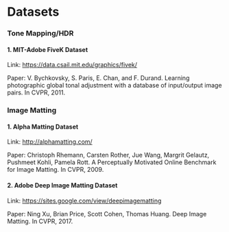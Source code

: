 # Datasets

### Tone Mapping/HDR

#### 1. MIT-Adobe FiveK Dataset

Link: https://data.csail.mit.edu/graphics/fivek/

Paper: V. Bychkovsky, S. Paris, E. Chan, and F. Durand. Learning photographic global tonal adjustment with a database of input/output image pairs. In CVPR, 2011.

### Image Matting

#### 1. Alpha Matting Dataset

Link: http://alphamatting.com/

Paper: Christoph Rhemann, Carsten Rother, Jue Wang, Margrit Gelautz, Pushmeet Kohli, Pamela Rott. A Perceptually Motivated Online Benchmark for Image Matting. In CVPR, 2009.

#### 2. Adobe Deep Image Matting Dataset

Link: https://sites.google.com/view/deepimagematting

Paper: Ning Xu, Brian Price, Scott Cohen, Thomas Huang. Deep Image Matting. In CVPR, 2017.
